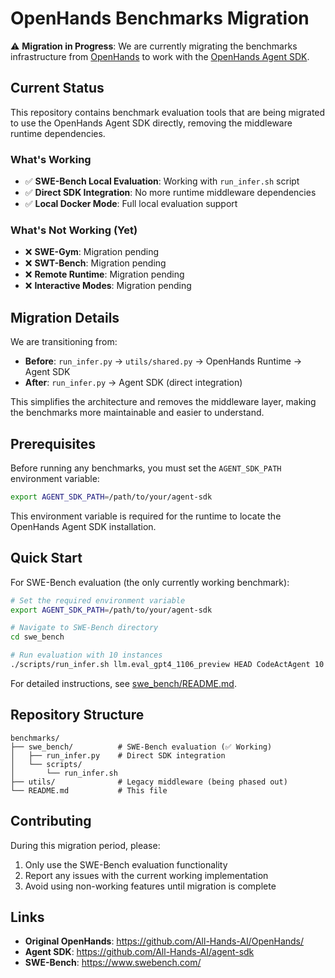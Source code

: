 # OpenHands Benchmarks Migration

⚠️ **Migration in Progress**: We are currently migrating the benchmarks infrastructure from [OpenHands](https://github.com/All-Hands-AI/OpenHands/) to work with the [OpenHands Agent SDK](https://github.com/All-Hands-AI/agent-sdk).

## Current Status

This repository contains benchmark evaluation tools that are being migrated to use the OpenHands Agent SDK directly, removing the middleware runtime dependencies.

### What's Working

- ✅ **SWE-Bench Local Evaluation**: Working with `run_infer.sh` script
- ✅ **Direct SDK Integration**: No more runtime middleware dependencies
- ✅ **Local Docker Mode**: Full local evaluation support

### What's Not Working (Yet)

- ❌ **SWE-Gym**: Migration pending
- ❌ **SWT-Bench**: Migration pending  
- ❌ **Remote Runtime**: Migration pending
- ❌ **Interactive Modes**: Migration pending

## Migration Details

We are transitioning from:
- **Before**: `run_infer.py` → `utils/shared.py` → OpenHands Runtime → Agent SDK
- **After**: `run_infer.py` → Agent SDK (direct integration)

This simplifies the architecture and removes the middleware layer, making the benchmarks more maintainable and easier to understand.

## Prerequisites

Before running any benchmarks, you must set the `AGENT_SDK_PATH` environment variable:

```bash
export AGENT_SDK_PATH=/path/to/your/agent-sdk
```

This environment variable is required for the runtime to locate the OpenHands Agent SDK installation.

## Quick Start

For SWE-Bench evaluation (the only currently working benchmark):

```bash
# Set the required environment variable
export AGENT_SDK_PATH=/path/to/your/agent-sdk

# Navigate to SWE-Bench directory
cd swe_bench

# Run evaluation with 10 instances
./scripts/run_infer.sh llm.eval_gpt4_1106_preview HEAD CodeActAgent 10
```

For detailed instructions, see [swe_bench/README.md](./swe_bench/README.md).

## Repository Structure

```
benchmarks/
├── swe_bench/          # SWE-Bench evaluation (✅ Working)
│   ├── run_infer.py    # Direct SDK integration
│   └── scripts/
│       └── run_infer.sh
├── utils/              # Legacy middleware (being phased out)
└── README.md           # This file
```

## Contributing

During this migration period, please:
1. Only use the SWE-Bench evaluation functionality
2. Report any issues with the current working implementation
3. Avoid using non-working features until migration is complete

## Links

- **Original OpenHands**: https://github.com/All-Hands-AI/OpenHands/
- **Agent SDK**: https://github.com/All-Hands-AI/agent-sdk
- **SWE-Bench**: https://www.swebench.com/